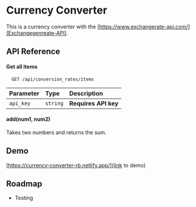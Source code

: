 
# Currency Converter

This is a currency converter with the [https://www.exchangerate-api.com/](Exchangegenreate-API).  


## API Reference

#### Get all items

```http
  GET /api/conversion_rates/items
```

| Parameter | Type     | Description                |
| :-------- | :------- | :------------------------- |
| `api_key` | `string` | **Requires API key** |



#### add(num1, num2)

Takes two numbers and returns the sum.


## Demo

[https://currency-converter-rb.netlify.app/](link to demo)


## Roadmap

- Testing
 
